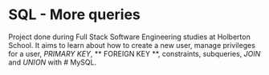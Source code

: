# SQL - More queries
Project done during Full Stack Software Engineering studies at Holberton School. It aims to learn about how to create a new user, manage privileges for a user, *PRIMARY KEY*, ** FOREIGN KEY **, constraints, subqueries, *JOIN* and *UNION* with # MySQL.
